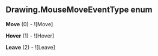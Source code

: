 ## Drawing.MouseMoveEventType enum

**Move** (0) - ![Move]

**Hover** (1) - ![Hover]

**Leave** (2) - ![Leave]


